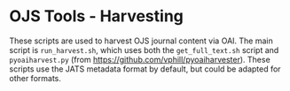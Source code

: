 # OJS Tools - Harvesting

These scripts are used to harvest OJS journal content via OAI. The main script is `run_harvest.sh`, which uses both the `get_full_text.sh` script and `pyoaiharvest.py` (from https://github.com/vphill/pyoaiharvester). These scripts use the JATS metadata format by default, but could be adapted for other formats.